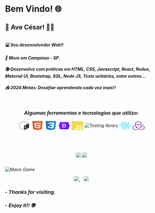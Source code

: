# Bem Vindo! :globe_with_meridians:
 

## 👋 Ave César! 👨‍💻

 

#### <em> </br> :computer: Sou desenvolvedor Web!!

#### :house_with_garden: Moro em Campinas - SP.

#### :books: Desenvolvo com práticas em HTML, CSS, Javascript, React, Redux, Material UI, Bootstrap, SQL, Node JS, Tests unitários, entre outros...

#### :outbox_tray: 2024 Metas: Desafiar aprendendo cada vez mais!!
 
 
 
### </br> <p align="center">Algumas ferramentas e tecnologias que utilizo:</p>

<div align="center">
  <img align="center" alt="bash" height="30" width="40" src="https://raw.githubusercontent.com/devicons/devicon/master/icons/bash/bash-original.svg">
  <img align="center" alt="HTML" height="30" width="40" src="https://raw.githubusercontent.com/devicons/devicon/master/icons/html5/html5-original.svg">
  <img align="center" alt="CSS" height="30" width="40" src="https://raw.githubusercontent.com/devicons/devicon/master/icons/css3/css3-original.svg">
  <img align="center" alt="bootstrap" height="30" width="40" src="https://raw.githubusercontent.com/devicons/devicon/master/icons/bootstrap/bootstrap-original.svg">  
 
  <img align="center" alt="Js" height="30" width="40" src="https://raw.githubusercontent.com/devicons/devicon/master/icons/javascript/javascript-plain.svg">
 <img align="center" alt="Testing library" height="30" width="40" src="https://testing-library.com/img/octopus-128x128.png">
 
  <img align="center" alt="React" height="30" width="40" src="https://raw.githubusercontent.com/devicons/devicon/master/icons/react/react-original.svg">
  <img align="center" alt="redux" height="30" width="40" src="https://raw.githubusercontent.com/devicons/devicon/master/icons/redux/redux-original.svg"> 
</div>

## </br>

<div align="center">
 <img align="center" height="160" src="https://github-readme-stats.vercel.app/api?username=CesarRamoss&show_icons=true&theme=radical" /> 
  <img align="center" height="160" src="https://github-readme-stats.vercel.app/api/top-langs/?username=CesarRamoss&layout=compact" />
</div>

## 

<img align="center" src="https://github.com/TheDudeThatCode/TheDudeThatCode/blob/master/Assets/Mario_Gameplay.gif" alt="Mario Game" width="980"> <br>

<p align='center'>  
  <a href="https://www.linkedin.com/in/cesar-ramos-017335137/">
    <img src="https://img.shields.io/badge/linkedin-%230077B5.svg?&style=for-the-badge&logo=linkedin&logoColor=white" />
  </a>&nbsp;&nbsp;  
  <a href = "mailto:cesar.2023.ramos@gmail.com"><img src="https://img.shields.io/badge/-Gmail-%23333?style=for-the-badge&logo=gmail&logoColor=white" target="_blank"></a>
 
</p>




 



### - Thanks for visiting.

### - Enjoy it!! 👽 </em>
